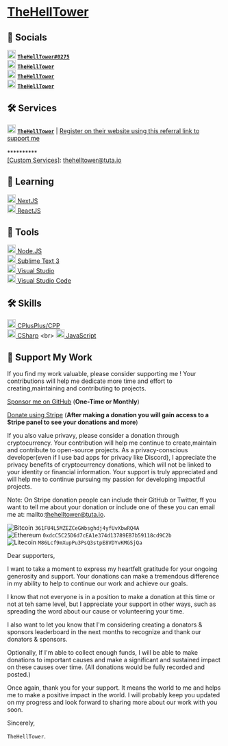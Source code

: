 # [TheHellTower](https://github.com/TheHellTower)

## 📡 Socials

<img src="https://discord.com/assets/847541504914fd33810e70a0ea73177e.ico" alt="Discord" width="20" /> **[`TheHellTower#0275`](https://whois.mrrobot.app/1049676795399647334)**
<br>
<img src="https://telegram.org/img/favicon.ico" alt="Telegram" width="20" /> **[`TheHellTower`](https://t.me/TheHellTower)**
<br>
<img src="https://abs.twimg.com/favicons/twitter.2.ico" alt="Twitter" width="20" /> **[`TheHellTower`](https://twitter.com/intent/follow?screen_name=TheHellTower)**
<br>
<img src="https://www.youtube.com/s/desktop/63cd44b2/img/favicon.ico" alt="YouTube" width="20" /> **[`TheHellTower`](https://www.youtube.com/channel/UClyfmbKxs-kCzJpHFtl3xIQ)**
<br>

## 🛠 Services

<img src="https://fiverr-res.cloudinary.com/npm-assets/layout-server/favicon.52df53a.ico" alt="Fiverr" width="20" /> **[`TheHellTower`](https://www.fiverr.com/thehelltower)** | [Register on their website using this referral link to support me](http://www.fiverr.com/s2/f50894a0f2)
<br>
<br>
\**********
<br>
[[Custom Services]](mailto:thehelltower@tuta.io): thehelltower@tuta.io

## 💾 Learning

[<img src="https://nextjs.org/static/favicon/favicon-32x32.png" alt="NextJS" width="20" /> NextJS](https://nextjs.org/)
<br>
[<img src="https://fr.reactjs.org/favicon.ico" alt="ReactJS" width="20" /> ReactJS](https://reactjs.org/)

## 🧰 Tools

[<img src="https://nodejs.org/static/images/favicons/favicon.png" alt="NodeJS" width="20" /> Node.JS](https://nodejs.org/en/)
<br>
[<img src="https://www.sublimetext.com/favicon.ico" alt="SublimeText3" width="20" /> Sublime Text 3](https://www.sublimetext.com/3)
<br>
[<img src="https://visualstudio.microsoft.com/wp-content/uploads/2021/10/Product-Icon.svg" alt="VS" width="20" /> Visual Studio](https://visualstudio.microsoft.com/)
<br>
[<img src="https://code.visualstudio.com/favicon.ico" alt="VSC" width="20" /> Visual Studio Code](https://code.visualstudio.com/)

## 🛠 Skills

[<img src="https://upload.wikimedia.org/wikipedia/commons/thumb/1/18/ISO_C%2B%2B_Logo.svg/180px-ISO_C%2B%2B_Logo.svg.png" alt="C++" width="20" /> CPlusPlus/CPP](https://en.wikipedia.org/wiki/C++)
<br>
[<img src="https://upload.wikimedia.org/wikipedia/commons/thumb/0/0d/C_Sharp_wordmark.svg/180px-C_Sharp_wordmark.svg.png" alt="C#" width="20" /> CSharp](https://en.wikipedia.org/wiki/C_Sharp_(programming_language))
<br>
[<img src="https://upload.wikimedia.org/wikipedia/commons/thumb/6/6a/JavaScript-logo.png/900px-JavaScript-logo.png" alt="JS" width="20" /> JavaScript](https://developer.mozilla.org/en-US/docs/Web/JavaScript)

## 🙏 Support My Work

If you find my work valuable, please consider supporting me ! Your contributions will help me dedicate more time and effort to creating,maintaining and contributing to projects.

[Sponsor me on GitHub](https://github.com/sponsors/TheHellTower) (__One-Time or Monthly__)

[Donate using Stripe](https://donate.stripe.com/cN2eWq74c4Yz1447ss) (__After making a donation you will gain access to a Stripe panel to see your donations and more__)

If you also value privavy, please consider a donation through cryptocurrency. Your contribution will help me continue to create,maintain and contribute to open-source projects. As a privacy-conscious developer(even if I use bad apps for privacy like Discord), I appreciate the privacy benefits of cryptocurrency donations, which will not be linked to your identity or financial information. Your support is truly appreciated and will help me to continue pursuing my passion for developing impactful projects.

Note: On Stripe donation people can include their GitHub or Twitter, ff you want to tell me about your donation or include one of these you can email me at: mailto:thehelltower@tuta.io.

![Bitcoin](https://img.shields.io/badge/-Bitcoin-yellow?style=for-the-badge&logo=bitcoin&logoColor=white) `361FU4L5MZEZCeGWbsghdj4yfUvXbwRQ4A`<br>
![Ethereum](https://img.shields.io/badge/-Ethereum-purple?style=for-the-badge&logo=ethereum&logoColor=white) `0xdcC5C25D6d7cEA1e374d13789EB7b59118cd9C2b`<br>
![Litecoin](https://img.shields.io/badge/-Litecoin-gray?style=for-the-badge&logo=ethereum&logoColor=white) `M86Lcf9mXupPu3PsQ3stpE8VDYvKMGSjQa`

Dear supporters,

I want to take a moment to express my heartfelt gratitude for your ongoing generosity and support. Your donations can make a tremendous difference in my ability to help to continue our work and achieve our goals.

I know that not everyone is in a position to make a donation at this time or not at teh same level, but I appreciate your support in other ways, such as spreading the word about our cause or volunteering your time.

I also want to let you know that I'm considering creating a donators & sponsors leaderboard in the next months to recognize and thank our donators & sponsors.

Optionally, If I'm able to collect enough funds, I will be able to make donations to important causes and make a significant and sustained impact on these causes over time. (All donations would be fully recorded and posted.)

Once again, thank you for your support. It means the world to me and helps me to make a positive impact in the world. I will probably keep you updated on my progress and look forward to sharing more about our work with you soon.

Sincerely,

`TheHellTower`.
